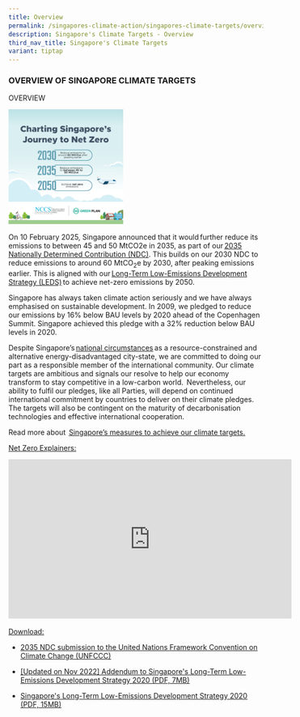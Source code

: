 ```yaml
---
title: Overview
permalink: /singapores-climate-action/singapores-climate-targets/overview/
description: Singapore's Climate Targets - Overview
third_nav_title: Singapore's Climate Targets
variant: tiptap
---
```

<h3><strong>OVERVIEW OF SINGAPORE CLIMATE TARGETS</strong>&nbsp;</h3>
<p>OVERVIEW&nbsp;</p>
<div class="isomer-image-wrapper">
<img style="width: 45%;" height="auto" width="100%" alt="" src="/images/Singapore_net_zero_journey_socmed_01.png">
</div>
<p>On 10 February 2025, Singapore announced that it would further reduce
its emissions to between 45 and 50 MtCO2e in 2035, as part of our <a href="https://www.nccs.gov.sg/files/docs/default-source/news-documents/Singapore_Second_Nationally_Determined_Contribution.pdf" class="Hyperlink SCXW214042427 BCX8" rel="noreferrer noopener" target="_blank"><u>2035 Nationally Determined Contribution (NDC)</u></a>.
This builds on our 2030 NDC to reduce emissions to around 60 MtCO<sub>2</sub>e
by 2030, after peaking emissions earlier. This is aligned with our <a href="https://www.nccs.gov.sg/files/docs/default-source/publications/nccsleds.pdf" class="Hyperlink SCXW214042427 BCX8" rel="noreferrer noopener" target="_blank"><u>Long-Term Low-Emissions Development Strategy (LEDS)</u></a> to
achieve net-zero emissions by 2050.   &nbsp;</p>
<p>Singapore has always taken climate action seriously and we have always
emphasised on sustainable development. In 2009, we pledged to reduce our
emissions by 16% below BAU levels by 2020 ahead of the Copenhagen Summit.
Singapore achieved this pledge with a 32% reduction below BAU levels in
2020.&nbsp;</p>
<p>Despite Singapore’s <a href="https://www.nccs.gov.sg/singapores-climate-action/overview/national-circumstances/" class="Hyperlink SCXW214042427 BCX8" rel="noreferrer noopener" target="_blank"><u>national circumstances</u></a> as
a resource-constrained and alternative energy-disadvantaged city-state,
we are committed to doing our part as a responsible member of the international
community. Our climate targets are ambitious and signals our resolve to
help our economy transform to stay competitive in a low-carbon world.  Nevertheless,
our ability to fulfil our pledges, like all Parties, will depend on continued
international commitment by countries to deliver on their climate pledges.
The targets will also be contingent on the maturity of decarbonisation
technologies and effective international cooperation.&nbsp;</p>
<p>Read more about  <a href="https://www.nccs.gov.sg/singapores-climate-action/mitigation-efforts/overview" class="Hyperlink SCXW214042427 BCX8" rel="noreferrer noopener" target="_blank"><u>Singapore’s measures to achieve our climate targets.</u></a>
</p>
<p><u>Net Zero Explainers:</u>&nbsp;</p>
<div class="iframe-wrapper">
<iframe height="315" width="560" allowfullscreen="true" frameborder="0" src="https://www.youtube.com/embed/742th8Abwuc?si=tmx3X4mPy34B_Noa"></iframe>
</div>
<p><u>Download:</u>&nbsp;</p>
<ul>
<li>
<p><a href="https://www.nccs.gov.sg/files/docs/default-source/news-documents/Singapore_Second_Nationally_Determined_Contribution.pdf" class="Hyperlink SCXW214042427 BCX8" rel="noreferrer noopener" target="_blank"><u>2035 NDC submission to the United Nations Framework Convention on Climate Change (UNFCCC)</u></a>&nbsp;</p>
</li>
</ul>
<ul>
<li>
<p><a href="https://www.nccs.gov.sg/files/docs/default-source/publications/nccsleds_addendum_2022.pdf" class="Hyperlink SCXW214042427 BCX8" rel="noreferrer noopener" target="_blank"><u>[Updated on Nov 2022] Addendum to Singapore's Long-Term Low-Emissions Development Strategy 2020 (PDF, 7MB)</u></a>&nbsp;</p>
</li>
</ul>
<ul>
<li>
<p><a href="https://www.nccs.gov.sg/files/docs/default-source/publications/nccsleds.pdf" class="Hyperlink SCXW214042427 BCX8" rel="noreferrer noopener" target="_blank"><u>Singapore's Long-Term Low-Emissions Development Strategy 2020 (PDF, 15MB)</u></a>&nbsp;</p>
<p></p>
</li>
</ul>
<p></p>